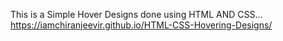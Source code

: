 This is a Simple Hover Designs done using HTML AND CSS...
https://iamchiranjeevir.github.io/HTML-CSS-Hovering-Designs/
